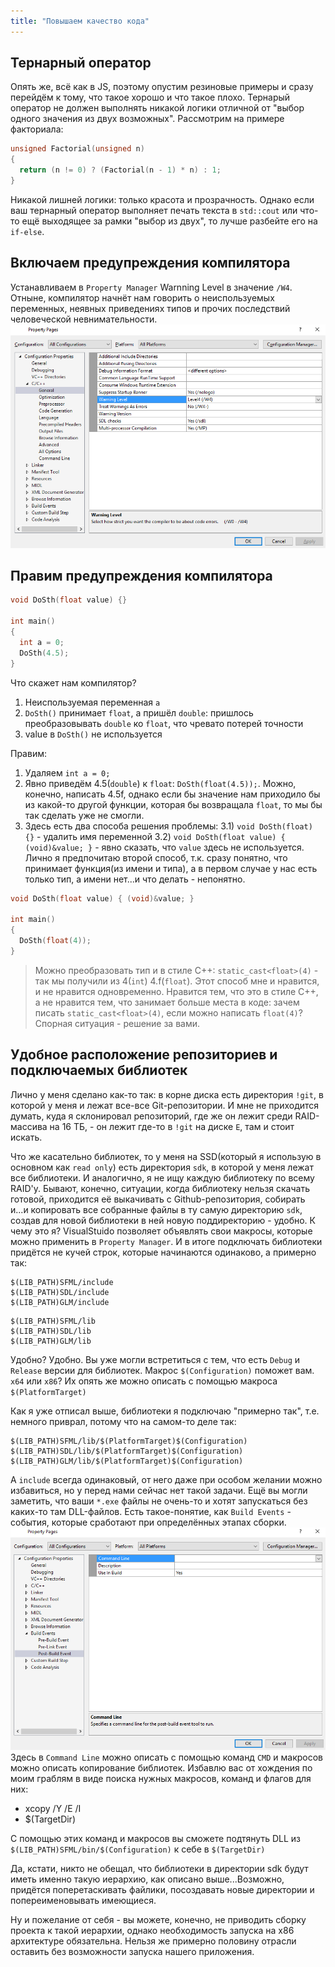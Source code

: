 ```yaml
---
title: "Повышаем качество кода"
---
```


## Тернарный оператор
Опять же, всё как в JS, поэтому опустим резиновые примеры и сразу перейдём к тому, что такое хорошо и что такое плохо.
Тернарый оператор не должен выполнять никакой логики отличной от "выбор одного значения из двух возможных".
Рассмотрим на примере факториала:
```cpp
unsigned Factorial(unsigned n)
{
  return (n != 0) ? (Factorial(n - 1) * n) : 1;
}
```

Никакой лишней логики: только красота и прозрачность.
Однако если ваш тернарный оператор выполняет печать текста в `std::cout` или что-то ещё выходящее за рамки "выбор из двух", то лучше разбейте его на `if-else`.

## Включаем предупреждения компилятора
Устанавливаем в `Property Manager` Warnning Level в значение `/W4`. Отныне, компилятор начнёт нам говорить о неиспользуемых переменных, неявных приведениях типов и прочих последствий человеческой невнимательности.
![скриншот](img/W4.png)

## Правим предупреждения компилятора
```cpp
void DoSth(float value) {}

int main()
{
  int a = 0;
  DoSth(4.5);
}
```

Что скажет нам компилятор?
1) Неиспользуемая переменная `a`
2) `DoSth()` принимает `float`, а пришёл `double`: пришлось преобразовывать `double` ко `float`, что чревато потерей точности
3) value в `DoSth()` не используется

Правим:
1) Удаляем `int a = 0;`
2) Явно приведём 4.5(`double`) к `float`: `DoSth(float(4.5));`. Можно, конечно, написать 4.5f, однако если бы значение нам приходило бы из какой-то другой функции, которая бы возвращала `float`, то мы бы так сделать уже не смогли.
3) Здесь есть два способа решения проблемы:
3.1) `void DoSth(float) {}` - удалить имя переменной
3.2) `void DoSth(float value) { (void)&value; }` - явно сказать, что `value` здесь не используется. Лично я предпочитаю второй способ, т.к. сразу понятно, что принимает функция(из имени и типа), а в первом случае у нас есть только тип, а имени нет...и что делать - непонятно.

```cpp
void DoSth(float value) { (void)&value; }

int main()
{
  DoSth(float(4));
}
```

> Можно преобразовать тип и в стиле C++: `static_cast<float>(4)` - так мы получили из 4(`int`) 4.f(`float`). Этот способ мне и нравится, и не нравится одновременно. Нравится тем, что это в стиле C++, а не нравится тем, что занимает больше места в коде: зачем писать `static_cast<float>(4)`, если можно написать `float(4)`? Спорная ситуация - решение за вами.

## Удобное расположение репозиториев и подключаемых библиотек
Лично у меня сделано как-то так: в корне диска есть директория `!git`, в которой у меня и лежат все-все Git-репозитории. И мне не приходится думать, куда я склонировал репозиторий, где же он лежит среди RAID-массива на 16 ТБ, - он лежит где-то в `!git` на диске `E`, там и стоит искать.

Что же касательно библиотек, то у меня на SSD(который я использую в основном как `read only`) есть директория `sdk`, в которой у меня лежат все библиотеки. И аналогично, я не ищу каждую библиотеку по всему RAID'у.
Бывают, конечно, ситуации, когда библиотеку нельзя скачать готовой, приходится её выкачивать с Github-репозитория, собирать и...и копировать все собранные файлы в ту самую директорию `sdk`, создав для новой библиотеки в ней новую поддиректорию - удобно.
К чему это я? VisualStuido позволяет объявлять свои макросы, которые можно применить в `Property Manager`. И в итоге подключать библиотеки придётся не кучей строк, которые начинаются одинаково, а примерно так:
```
$(LIB_PATH)SFML/include
$(LIB_PATH)SDL/include
$(LIB_PATH)GLM/include
```
```
$(LIB_PATH)SFML/lib
$(LIB_PATH)SDL/lib
$(LIB_PATH)GLM/lib
```

Удобно? Удобно.
Вы уже могли встретиться с тем, что есть `Debug` и `Release` версии для библиотек. Макрос `$(Configuration)` поможет вам.
`x64` или `x86`? Их опять же можно описать с помощью макроса `$(PlatformTarget)`

Как я уже отписал выше, библиотеки я подключаю "примерно так", т.е. немного приврал, потому что на самом-то деле так:
```
$(LIB_PATH)SFML/lib/$(PlatformTarget)$(Configuration)
$(LIB_PATH)SDL/lib/$(PlatformTarget)$(Configuration)
$(LIB_PATH)GLM/lib/$(PlatformTarget)$(Configuration)
```

А `include` всегда одинаковый, от него даже при особом желании можно избавиться, но у перед нами сейчас нет такой задачи.
Ещё вы могли заметить, что ваши `*.exe` файлы не очень-то и хотят запускаться без каких-то там DLL-файлов. Есть такое-понятие, как `Build Events` - события, которые сработают при определённых этапах сборки.
![скриншот](img/BuildEvents.png)
Здесь в `Command Line` можно описать с помощью команд `CMD` и макросов можно описать копирование библиотек.
Избавлю вас от хождения по моим граблям в виде поиска нужных макросов, команд и флагов для них:
* xcopy /Y /E /I
* $(TargetDir)

С помощью этих команд и макросов вы сможете подтянуть DLL из `$(LIB_PATH)SFML/bin/$(Configuration)` к себе в `$(TargetDir)`

Да, кстати, никто не обещал, что библиотеки в директории sdk будут иметь именно такую иерархию, как описано выше...Возможно, придётся поперетаскивать файлики, посоздавать новые директории и попереименовывать имеющиеся.

Ну и пожелание от себя - вы можете, конечно, не приводить сборку проекта к такой иерархии, однако необходимость запуска на x86 архитектуре обязательна. Нельзя же примерно половину отрасли оставить без возможности запуска нашего приложения.

